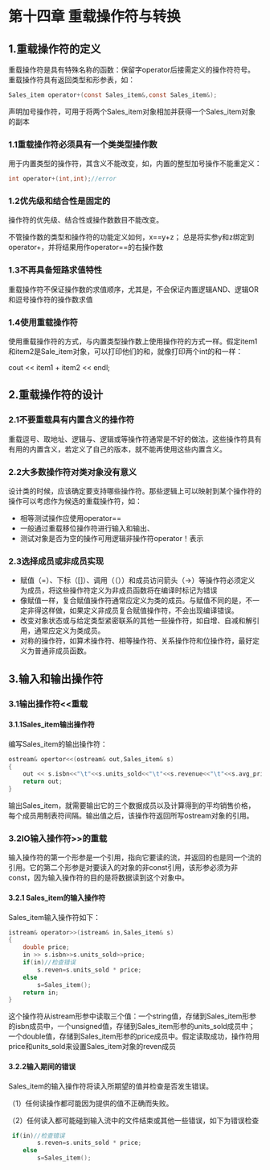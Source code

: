# 第十四章 重载操作符与转换

## 1.重载操作符的定义

重载操作符是具有特殊名称的函数：保留字operator后接需定义的操作符符号。重载操作符具有返回类型和形参表，如：

~~~c
Sales_item operator+(const Sales_item&,const Sales_item&);
~~~

声明加号操作符，可用于将两个Sales_item对象相加并获得一个Sales_item对象的副本

### 1.1重载操作符必须具有一个类类型操作数

用于内置类型的操作符，其含义不能改变，如，内置的整型加号操作不能重定义：

~~~c
int operator+(int,int);//error
~~~

### 1.2优先级和结合性是固定的

操作符的优先级、结合性或操作数数目不能改变。

不管操作数的类型和操作符的功能定义如何，x==y+z； 总是将实参y和z绑定到operator+，并将结果用作operator==的右操作数

### 1.3不再具备短路求值特性

重载操作符不保证操作数的求值顺序，尤其是，不会保证内置逻辑AND、逻辑OR和逗号操作符的操作数求值

### 1.4使用重载操作符

使用重载操作符的方式，与内置类型操作数上使用操作符的方式一样。假定item1和item2是Sale_item对象，可以打印他们的和，就像打印两个int的和一样：

cout << item1 + item2 << endl;

## 2.重载操作符的设计

### 2.1不要重载具有内置含义的操作符

重载逗号、取地址、逻辑与、逻辑或等操作符通常是不好的做法，这些操作符具有有用的内置含义，若定义了自己的版本，就不能再使用这些内置含义。

### 2.2大多数操作符对类对象没有意义

设计类的时候，应该确定要支持哪些操作符。那些逻辑上可以映射到某个操作符的操作可以考虑作为候选的重载操作符，如：

- 相等测试操作应使用operator==
- 一般通过重载移位操作符进行输入和输出、
- 测试对象是否为空的操作可用逻辑非操作符operator！表示

### 2.3选择成员或非成员实现

- 赋值（=）、下标（[]）、调用（（））和成员访问箭头（->）等操作符必须定义为成员，将这些操作符定义为非成员函数将在编译时标记为错误
- 像赋值一样，复合赋值操作符通常应定义为类的成员。与赋值不同的是，不一定非得这样做，如果定义非成员复合赋值操作符，不会出现编译错误。
- 改变对象状态或与给定类型紧密联系的其他一些操作符，如自增、自减和解引用，通常应定义为类成员。
- 对称的操作符，如算术操作符、相等操作符、关系操作符和位操作符，最好定义为普通非成员函数。

## 3.输入和输出操作符

### 3.1输出操作符<<重载

#### 3.1.1Sales_item输出操作符

编写Sales_item的输出操作符：

~~~c
ostream& opertor<<(ostream& out,Sales_item& s)
{
    out << s.isbn<<"\t"<<s.units_sold<<"\t"<<s.revenue<<"\t"<<s.avg_price();
    return out;
}
~~~



输出Sales_item，就需要输出它的三个数据成员以及计算得到的平均销售价格，每个成员用制表符间隔。输出值之后，该操作符返回所写ostream对象的引用。

### 3.2IO输入操作符>>的重载

输入操作符的第一个形参是一个引用，指向它要读的流，并返回的也是同一个流的引用。它的第二个形参是对要读入的对象的非const引用，该形参必须为非const，因为输入操作符的目的是将数据读到这个对象中。

#### 3.2.1 Sales_item的输入操作符

Sales_item输入操作符如下：

~~~c
istream& operator>>(istream& in,Sales_item& s)
{
    double price;
    in >> s.isbn>>s.units_sold>>price;
    if(in)//检查错误
        s.reven=s.units_sold * price;
    else
        s=Sales_item();
    return in;
}
~~~

这个操作符从istream形参中读取三个值：一个string值，存储到Sales_item形参的isbn成员中，一个unsigned值，存储到Sales_item形参的units_sold成员中；一个double值，存储到Sales_item形参的price成员中。假定读取成功，操作符用price和units_sold来设置Sales_item对象的reven成员

#### 3.2.2输入期间的错误

Sales_item的输入操作符将读入所期望的值并检查是否发生错误。

（1）任何读操作都可能因为提供的值不正确而失败。

（2）任何读入都可能碰到输入流中的文件结束或其他一些错误，如下为错误检查

~~~c
 if(in)//检查错误
        s.reven=s.units_sold * price;
    else
        s=Sales_item();
~~~









